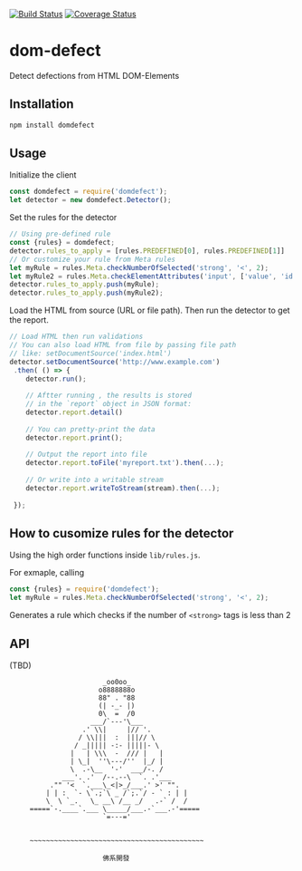 [![Build Status](https://travis-ci.org/Rakasha/seo_defect.svg?branch=master)](https://travis-ci.org/Rakasha/seo_defect)
[![Coverage Status](https://coveralls.io/repos/github/Rakasha/seo_defect/badge.svg?branch=master)](https://coveralls.io/github/Rakasha/seo_defect?branch=master)

dom-defect 
=================
Detect defections from HTML DOM-Elements

## Installation

```bash
npm install domdefect
```

## Usage

Initialize the client

```javascript
const domdefect = require('domdefect');
let detector = new domdefect.Detector();
```
Set the rules for the detector

```javascript
// Using pre-defined rule
const {rules} = domdefect;
detector.rules_to_apply = [rules.PREDEFINED[0], rules.PREDEFINED[1]]
// Or customize your rule from Meta rules
let myRule = rules.Meta.checkNumberOfSelected('strong', '<', 2);
let myRule2 = rules.Meta.checkElementAttributes('input', ['value', 'id', 'yo']);
detector.rules_to_apply.push(myRule);
detector.rules_to_apply.push(myRule2);
```

Load the HTML from source (URL or file path).
Then run the detector to get the report.

```javascript
// Load HTML then run validations
// You can also load HTML from file by passing file path
// like: setDocumentSource('index.html')
detector.setDocumentSource('http://www.example.com')
 .then( () => {
    detector.run();
    
    // Aftter running , the results is stored 
    // in the `report` object in JSON format:
    detector.report.detail()
    
    // You can pretty-print the data
    detector.report.print();
    
    // Output the report into file
    detector.report.toFile('myreport.txt').then(...);
    
    // Or write into a writable stream
    detector.report.writeToStream(stream).then(...);
    
 });

```
## How to cusomize rules for the detector
Using the high order functions inside `lib/rules.js`.

For exmaple, calling

```javascript
const {rules} = require('domdefect');
let myRule = rules.Meta.checkNumberOfSelected('strong', '<', 2);
```
Generates a rule which checks if the number of `<strong>` tags is less than 2

## API
(TBD)





```
                       _oo0oo_
                      o8888888o
                      88" . "88
                      (| -_- |)
                      0\  =  /0
                    ___/`---'\___
                  .' \\|     |// '.
                 / \\|||  :  |||// \
                / _||||| -:- |||||- \
               |   | \\\  -  /// |   |
               | \_|  ''\---/''  |_/ |
               \  .-\__  '-'  ___/-. /
             ___'. .'  /--.--\  `. .'___
          ."" '<  `.___\_<|>_/___.' >' "".
         | | :  `- \`.;`\ _ /`;.`/ - ` : | |
         \  \ `_.   \_ __\ /__ _/   .-` /  /
     =====`-.____`.___ \_____/___.-`___.-'=====
                       `=---='


     ~~~~~~~~~~~~~~~~~~~~~~~~~~~~~~~~~~~~~~~~~~~

                       佛系開發
```
